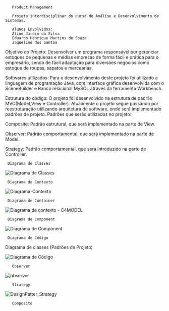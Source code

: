        Product Management

       Projeto interdisciplinar do curso de Análise e Desenvolvimento de Sistemas.

       Alunos Envolvidos:  
       Aline Jardim da Silva
       Eduardo Henrique Martins de Souza
       Jaqueline dos Santos


Objetivo do Projeto:
Desenvolver um programa responsável por gerenciar estoques de pequenas e médias empresas de forma fácil e prática para o empresário, sendo de fácil adaptação para diversões negócios como estoque de roupas, sapatos e mercearias. 

Softwares utilizados: 
Para o desenvolvimento deste projeto foi utilizado a linguagem de programação Java, com interface gráfica desenvolvida com o SceneBuilder e Banco relacional MySQL através da ferramenta Workbench. 

Estrutura do código: 
O projeto foi desenvolvido na estrutura de padrão MVC(Model,View e Controller). Atualmente o projeto segue passando por reestruturação utilizando arquitetura de software, onde será implementado padrões de projeto. 
Padrões que serão utilizados no projeto: 

Composite: Padrão estrutural, que será implementado na parte de View. 

Observer: Padrão comportamental, que será implementado na parte de Model. 

Strategy: Padrão comportamental, que será introduzido na parte de Controller. 

     Diagrama de Classes
 
![Diagrama de Classes](https://user-images.githubusercontent.com/62843971/144142991-302da65f-11a8-4d16-9dbb-a80d78bb9186.PNG)

     
     Diagrama de Contexto

![Diagrama-Contexto](https://user-images.githubusercontent.com/89538984/144145767-6865c243-6bcd-456e-bdb8-c9e1d93c749f.jpg)

     Diagrama de Container
     
![Diagrama de contexto - C4MODEL](https://user-images.githubusercontent.com/62843971/137044568-0e691e9f-b5d4-4545-8a76-9d29069f88ce.png)

     
     
     Diagrama de Component
     
![Diagrama de Component](https://user-images.githubusercontent.com/89538984/144145701-6a62d611-49b6-4775-a9b6-3b75f8238a47.png)
    
     Diagrama de Código

Diagrama de classes (Padrões de Projeto)
      
  ![Diagrama de Código](https://user-images.githubusercontent.com/89538984/144145786-9e3f8e28-9963-4b66-8c5f-22fbf01af684.jpg)
    
       Observer

![observer](https://user-images.githubusercontent.com/62843971/137047127-e57011d7-06d9-4fd2-a619-9f3d169eae2e.PNG)

       Strategy

![DesignPatter_Strategy](https://user-images.githubusercontent.com/62843971/144143531-b9462fae-ef9a-4d27-8d49-30a1ce3ab332.PNG)

       Composite


